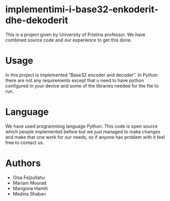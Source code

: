 # implementimi-i-base32-enkoderit-dhe-dekoderit
This is a project given by University of Pristina professor. We have combined source code and our experience to get this done.

# Usage
In this project is implemented “Base32 encoder and decoder”.
In Python there are not any requirements except that u need to have python configured in your device and some of the libraries needed for the file to run.

# Language
We have used programming language Python.
This code is open source which people implemented before but we just managed to make changes and make that one work for our needs, so if anyone has problem with it feel free to contact us.

# Authors
* Olsa Fejzullahu
* Mariam Mourad
* Marigona Hamiti
* Medina Shaban
